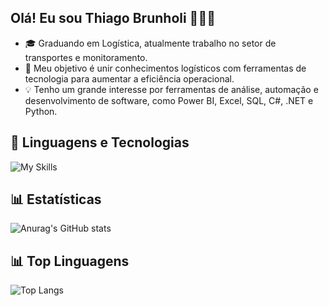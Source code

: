 ## Olá! Eu sou Thiago Brunholi 👩🏻‍💻

- 🎓 Graduando em Logística, atualmente trabalho no setor de transportes e monitoramento.
- 🚀 Meu objetivo é unir conhecimentos logísticos com ferramentas de tecnologia para aumentar a eficiência operacional.
- 💡 Tenho um grande interesse por ferramentas de análise, automação e desenvolvimento de software, como Power BI, Excel, SQL, C#, .NET e Python.

## 🤖 Linguagens e Tecnologias

![My Skills](https://go-skill-icons.vercel.app/api/icons?i=pbi,excel,sqlserver,cs,dotnet,py,git,github)

## 📊 Estatísticas

![Anurag's GitHub stats](https://github-readme-stats.vercel.app/api?username=thiagobrunholi&show_icons=true&theme=tokyonight&include_all_commits=true&locale=pt-br)

## 📊 Top Linguagens

![Top Langs](https://github-readme-stats.vercel.app/api/top-langs/?username=thiagobrunholi&theme=tokyonight&layout=compact&custom_title=Tecnologias&langs)
